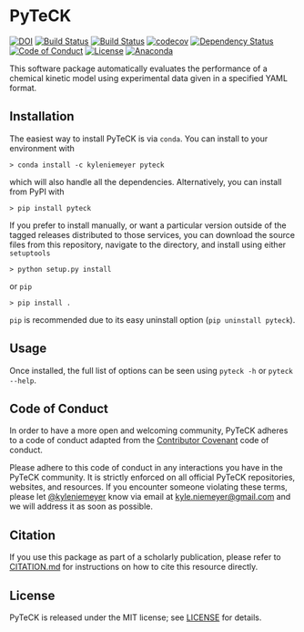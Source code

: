 # PyTeCK

[![DOI](https://zenodo.org/badge/53542212.svg)](https://zenodo.org/badge/latestdoi/53542212)
[![Build Status](https://travis-ci.org/kyleniemeyer/PyTeCK.svg?branch=master)](https://travis-ci.org/kyleniemeyer/PyTeCK)
[![Build Status](https://ci.appveyor.com/api/projects/status/a7a3prqgvfg8rr5f?svg=true)](https://ci.appveyor.com/project/kyleniemeyer/pyteck)
[![codecov](https://codecov.io/gh/kyleniemeyer/PyTeCK/branch/master/graph/badge.svg)](https://codecov.io/gh/kyleniemeyer/PyTeCK)
[![Dependency Status](https://dependencyci.com/github/kyleniemeyer/PyTeCK/badge)](https://dependencyci.com/github/kyleniemeyer/PyTeCK)
[![Code of Conduct](https://img.shields.io/badge/code%20of%20conduct-contributor%20covenant-green.svg)](http://contributor-covenant.org/version/1/4/)
[![License](https://img.shields.io/badge/license-MIT-blue.svg)](https://opensource.org/licenses/MIT)
[![Anaconda](https://anaconda.org/kyleniemeyer/pyteck/badges/version.svg)](https://anaconda.org/kyleniemeyer/pyteck)

This software package automatically evaluates the performance of a chemical kinetic
model using experimental data given in a specified YAML format.

## Installation

The easiest way to install PyTeCK is via `conda`. You can install to your environment with

    > conda install -c kyleniemeyer pyteck

which will also handle all the dependencies. Alternatively, you can install from
PyPI with

    > pip install pyteck

If you prefer to install manually, or want a particular version outside of the
tagged releases distributed to those services, you can download the source files
from this repository, navigate to the directory, and install using either `setuptools`

    > python setup.py install

or `pip`

    > pip install .

`pip` is recommended due to its easy uninstall option (`pip uninstall pyteck`).

## Usage

Once installed, the full list of options can be seen using `pyteck -h` or `pyteck --help`.

## Code of Conduct

In order to have a more open and welcoming community, PyTeCK adheres to a code of
conduct adapted from the [Contributor Covenant](http://contributor-covenant.org) code of conduct.

Please adhere to this code of conduct in any interactions you have in the PyTeCK community.
It is strictly enforced on all official PyTeCK repositories, websites, and resources.
If you encounter someone violating these terms, please let
[@kyleniemeyer](https://github.com/kyleniemeyer) know via email at <kyle.niemeyer@gmail.com>
and we will address it as soon as possible.

## Citation

If you use this package as part of a scholarly publication, please refer to
[CITATION.md](https://github.com/kyleniemeyer/PyTeCK/blob/master/CITATION.md)
for instructions on how to cite this resource directly.

## License

PyTeCK is released under the MIT license; see
[LICENSE](https://github.com/kyleniemeyer/PyTeCK/blob/master/LICENSE) for details.
